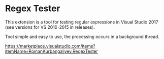 Regex Tester
============
This extension is a tool for testing regular expressions in Visual Studio 2017 (see versions for VS 2010-2015 in releases).

Tool simple and easy to use, the processing occurs in a background thread.

https://marketplace.visualstudio.com/items?itemName=RomanKurbangaliyev.RegexTester
